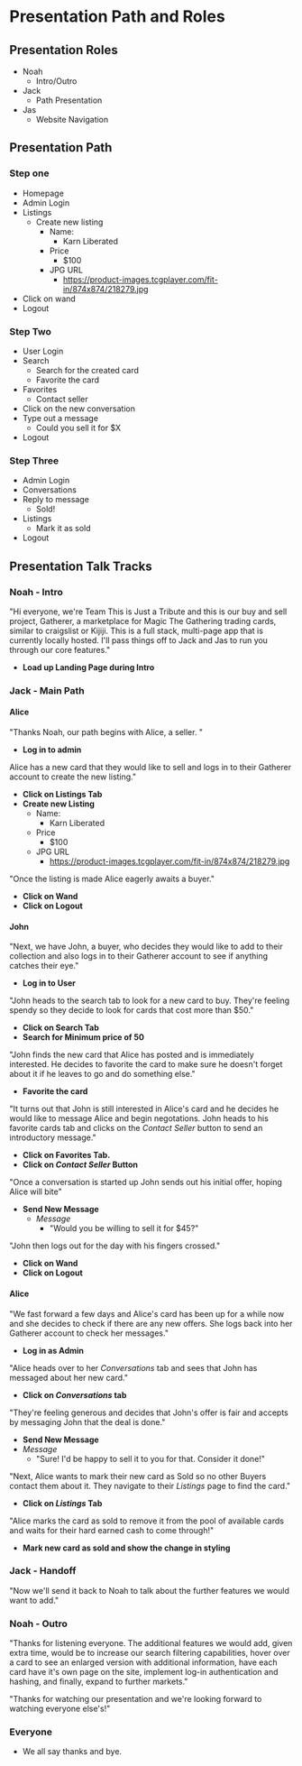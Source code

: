 # Presentation Path and Roles

## Presentation Roles
- Noah
  - Intro/Outro
- Jack
  - Path Presentation
- Jas
  - Website Navigation

## Presentation Path
### Step one
- Homepage
- Admin Login
- Listings
  - Create new listing
    - Name:
      - Karn Liberated
    - Price 
      - $100
    - JPG URL 
      - https://product-images.tcgplayer.com/fit-in/874x874/218279.jpg
- Click on wand
- Logout
### Step Two
- User Login
- Search
  - Search for the created card
  - Favorite the card
- Favorites
  - Contact seller
- Click on the new conversation
- Type out a message
  - Could you sell it for $X
- Logout
### Step Three
- Admin Login
- Conversations
- Reply to message
  - Sold!
- Listings
  - Mark it as sold
- Logout

## Presentation Talk Tracks
### Noah - Intro
"Hi everyone, we're Team This is Just a Tribute and this is our buy and sell project, Gatherer, a marketplace for Magic The Gathering trading cards, similar to craigslist or Kijiji. This is a full stack, multi-page app that is currently locally hosted. I'll pass things off to Jack and Jas to run you through our core features."
- **Load up Landing Page during Intro**

### Jack - Main Path
#### Alice
"Thanks Noah, our path begins with Alice, a seller. "
- **Log in to admin**

Alice has a new card that they would like to sell and logs in to their Gatherer account to create the new listing."
- **Click on Listings Tab**
- **Create new Listing**
    - Name:
      - Karn Liberated
    - Price 
      - $100
    - JPG URL 
      - https://product-images.tcgplayer.com/fit-in/874x874/218279.jpg

"Once the listing is made Alice eagerly awaits a buyer."
- **Click on Wand**
- **Click on Logout**

#### John
"Next, we have John, a buyer, who decides they would like to add to their collection and also logs in to their Gatherer account to see if anything catches their eye."
- **Log in to User**

"John heads to the search tab to look for a new card to buy. They're feeling spendy so they decide to look for cards that cost more than $50."
- **Click on Search Tab**
- **Search for Minimum price of 50**

"John finds the new card that Alice has posted and is immediately interested. He decides to favorite the card to make sure he doesn't forget about it if he leaves to go and do something else."
- **Favorite the card**

"It turns out that John is still interested in Alice's card and he decides he would like to message Alice and begin negotations. John heads to his favorite cards tab and clicks on the *Contact Seller* button to send an introductory message."
- **Click on Favorites Tab.**
- **Click on *Contact Seller* Button**

"Once a conversation is started up John sends out his initial offer, hoping Alice will bite" 
- **Send New Message**
  - *Message* 
    - "Would you be willing to sell it for $45?"

"John then logs out for the day with his fingers crossed."
- **Click on Wand**
- **Click on Logout**

#### Alice
"We fast forward a few days and Alice's card has been up for a while now and she decides to check if there are any new offers. She logs back into her Gatherer account to check her messages."
- **Log in as Admin**

"Alice heads over to her *Conversations* tab and sees that John has messaged about her new card."
- **Click on *Conversations* tab**

"They're feeling generous and decides that John's offer is fair and accepts by messaging John that the deal is done."
- **Send New Message**
- *Message*
  - "Sure! I'd be happy to sell it to you for that. Consider it done!"

"Next, Alice wants to mark their new card as Sold so no other Buyers contact them about it. They navigate to their *Listings* page to find the card."
- **Click on *Listings* Tab**

"Alice marks the card as sold to remove it from the pool of available cards and waits for their hard earned cash to come through!"
- **Mark new card as sold and show the change in styling**

### Jack - Handoff
"Now we'll send it back to Noah to talk about the further features we would want to add."


### Noah - Outro
"Thanks for listening everyone. The additional features we would add, given extra time, would be to increase our search filtering capabilities, hover over a card to see an enlarged version with additional information, have each card have it's own page on the site, implement log-in authentication and hashing, and finally, expand to further markets."

"Thanks for watching our presentation and we're looking forward to watching everyone else's!"

### Everyone
- We all say thanks and bye.

